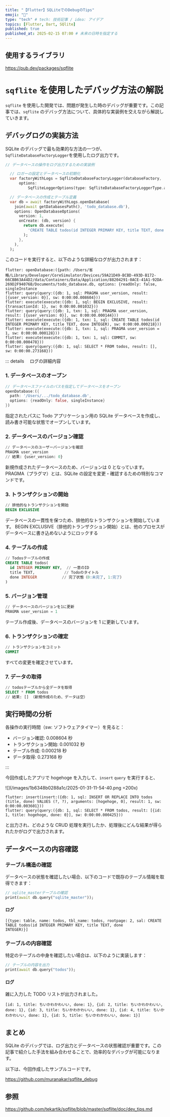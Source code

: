 ```yaml
---
title: "【Flutter】SQLiteでのDebugのTips"
emoji: "👋"
type: "tech" # tech: 技術記事 / idea: アイデア
topics: [Flutter, Dart, SQlite]
published: true
published_at: 2025-02-15 07:00 # 未来の日時を指定する
---
```


## 使用するライブラリ

https://pub.dev/packages/sqflite

# `sqflite` を使用したデバッグ方法の解説

`sqflite` を使用した開発では、問題が発生した時のデバッグが重要です。この記事では、`sqflite` のデバッグ方法について、具体的な実装例を交えながら解説していきます。

## デバッグログの実装方法

SQLite のデバッグで最も効果的な方法の一つが、`SqfliteDatabaseFactoryLogger`を使用したログ出力です。

```dart:debug_example.dart
// データベースの操作をログ出力するための実装例

  // ロガーの設定とデータベースの初期化
  var factoryWithLogs = SqfliteDatabaseFactoryLogger(databaseFactory,
      options:
          SqfliteLoggerOptions(type: SqfliteDatabaseFactoryLoggerType.all));

  // データベースの作成とテーブル定義
  var db = await factoryWithLogs.openDatabase(
    join(await getDatabasesPath(), 'todo_database.db'),
    options: OpenDatabaseOptions(
      version: 1,
      onCreate: (db, version) {
        return db.execute(
          'CREATE TABLE todos(id INTEGER PRIMARY KEY, title TEXT, done INTEGER)',
        );
      },
    ),
  );

```

このコードを実行すると、以下のような詳細なログが出力されます：

```
flutter: openDatabase:({path: /Users/省略/Library/Developer/CoreSimulator/Devices/59A21D49-BCBD-493D-B172-66CBB63A44D2/data/Containers/Data/Application/88204291-0ACE-41A1-92DA-269D2F94076B/Documents/todo_database.db, options: {readOnly: false, singleInstance
flutter: query(query:({db: 1, sql: PRAGMA user_version, result: [{user_version: 0}], sw: 0:00:00.008604}))
flutter: execute(execute:({db: 1, sql: BEGIN EXCLUSIVE, result: {transactionId: 1}, sw: 0:00:00.001032}))
flutter: query(query:({db: 1, txn: 1, sql: PRAGMA user_version, result: [{user_version: 0}], sw: 0:00:00.000144}))
flutter: execute(execute:({db: 1, txn: 1, sql: CREATE TABLE todos(id INTEGER PRIMARY KEY, title TEXT, done INTEGER), sw: 0:00:00.000218}))
flutter: execute(execute:({db: 1, txn: 1, sql: PRAGMA user_version = 1, sw: 0:00:00.000128}))
flutter: execute(execute:({db: 1, txn: 1, sql: COMMIT, sw: 0:00:00.000478}))
flutter: query(query:({db: 1, sql: SELECT * FROM todos, result: [], sw: 0:00:00.273168}))
```

::: details 　ログの詳細内容

### 1. データベースのオープン

```dart
// データベースファイルのパスを指定してデータベースをオープン
openDatabase:({
  path: '/Users/.../todo_database.db',
  options: {readOnly: false, singleInstance}
})
```

指定されたパスに Todo アプリケーション用の SQLite データベースを作成し、読み書き可能な状態でオープンしています。

### 2. データベースのバージョン確認

```sql
// データベースのユーザーバージョンを確認
PRAGMA user_version
// 結果: {user_version: 0}
```

新規作成されたデータベースのため、バージョンは 0 となっています。
PRAGMA（プラグマ）とは、SQLite の設定を変更・確認するための特別なコマンドです。

### 3. トランザクションの開始

```sql
// 排他的なトランザクションを開始
BEGIN EXCLUSIVE
```

データベースの一貫性を保つため、排他的なトランザクションを開始しています。
BEGIN EXCLUSIVE（排他的トランザクション開始）とは、他のプロセスがデータベースに書き込めないようにロックする

### 4. テーブルの作成

```sql
// Todosテーブルの作成
CREATE TABLE todos(
  id INTEGER PRIMARY KEY,  // 一意のID
  title TEXT,             // Todoのタイトル
  done INTEGER           // 完了状態（0:未完了, 1:完了）
)
```

### 5. バージョン管理

```sql
// データベースのバージョンを1に更新
PRAGMA user_version = 1
```

テーブル作成後、データベースのバージョンを 1 に更新しています。

### 6. トランザクションの確定

```sql
// トランザクションをコミット
COMMIT
```

すべての変更を確定させています。

### 7. データの取得

```sql
// todosテーブルから全データを取得
SELECT * FROM todos
// 結果: [] （新規作成のため、データは空）
```

## 実行時間の分析

各操作の実行時間（sw: ソフトウェアタイマー）を見ると：

- バージョン確認: 0.008604 秒
- トランザクション開始: 0.001032 秒
- テーブル作成: 0.000218 秒
- データ取得: 0.273168 秒

:::

今回作成したアプリで hogehoge を入力して、`insert` `query` を実行すると、

![](/images/1b6348b0288a1c/2025-01-31-11-54-40.png =200x)

```
flutter: insert(insert:({db: 1, sql: INSERT OR REPLACE INTO todos (title, done) VALUES (?, ?), arguments: [hogehoge, 0], result: 1, sw: 0:00:00.003601}))
flutter: query(query:({db: 1, sql: SELECT * FROM todos, result: [{id: 1, title: hogehoge, done: 0}], sw: 0:00:00.000425}))
```

と出力され、どのような CRUD 処理を実行したか、処理後にどんな結果が得られたかがログで出力されます。

## データベースの内容確認

### テーブル構造の確認

データベースの状態を確認したい場合、以下のコードで既存のテーブル情報を取得できます：

```dart:table_check.dart
// sqlite_masterテーブルの確認
print(await db.query("sqlite_master"));
```

#### ログ

```
[{type: table, name: todos, tbl_name: todos, rootpage: 2, sal: CREATE TABLE todos(id INTEGER PRIMARY KEY, title TEXT, done
INTEGER)}]
```

### テーブルの内容確認

特定のテーブルの中身を確認したい場合は、以下のように実装します：

```dart:content_check.dart
// テーブルの内容を出力
print(await db.query("todos"));

```

#### ログ

雑に入力した TODO リストが出力されました。

```
[id: 1, title: ちいかわかわいい, done: 1}, {id: 2, title: ちいかわかわいい, done: 1}, {id: 3, title: ちいかわかわいい, done: 1}, {id: 4, title: ちいかわかわいい, done: 1}, {id: 5, title: ちいかわかわいい, done: 1}]
```

## まとめ

SQLite のデバッグでは、ログ出力とデータベースの状態確認が重要です。この記事で紹介した手法を組み合わせることで、効率的なデバッグが可能になります。

以下は、今回作成したサンプルコードです。

https://github.com/muranakar/sqflite_debug

## 参照

https://github.com/tekartik/sqflite/blob/master/sqflite/doc/dev_tips.md

